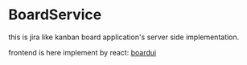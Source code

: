 # BoardService

this is jira like kanban board application's server side implementation.

frontend is here implement by react: [boardui](https://github.com/lzpDark/boardui) 